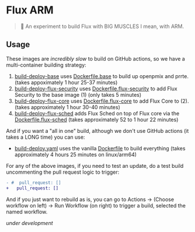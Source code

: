 # Flux ARM

> 💪️ An experiment to build Flux with BIG MUSCLES I mean, with ARM.


## Usage

These images are _incredibly slow_ to build on GitHub actions, so we have a multi-container
building strategy:


 1. [build-deploy-base](.github/workflows/build-deploy-base.yaml) uses [Dockerfile.base](Dockerfile.base) to build up openpmix and prrte. (takes appoximately 1 hour 25-37 minutes)
 2. [build-deploy-flux-security](.github/workflows/build-deploy-flux-security.yaml) uses [Dockerfile.flux-security](Dockerfile.flux-security) to add Flux Security to the base image (1) (only takes 5 minutes)
 3. [build-deploy-flux-core](.github/workflows/build-deploy-flux-core.yaml) uses [Dockerfile.flux-core](Dockerfile.flux-core) to add Flux Core to (2). (takes approximately 1 hour 30-40 minutes)
 4. [build-deploy-flux-sched](.github/workflows/build-deploy-flux-sched.yaml) adds Flux Sched on top of Flux core via the [Dockerfile.flux-sched](Dockerfile.flux-sched) (takes approximately 52 to 1 hour 22 minutes)


And if you want a "all in one" build, although we don't use GitHub actions (it takes a LONG time) you can use:

 - [build-deploy.yaml](.github/workflows/build-deploy.yaml) uses the vanilla [Dockerfile](Dockerfile) to build everything (takes approximately 4 hours 25 minutes on linux/arm64)
 
For any of the above images, if you need to test an update, do a test build uncommenting the pull request logic to trigger:

```diff
- #  pull_request: []
+   pull_request: []
```

And if you just want to rebuild as is, you can go to Actions -> (Choose workflow on left) -> Run Workflow (on right) to 
trigger a build, selected the named workflow.

*under development*
